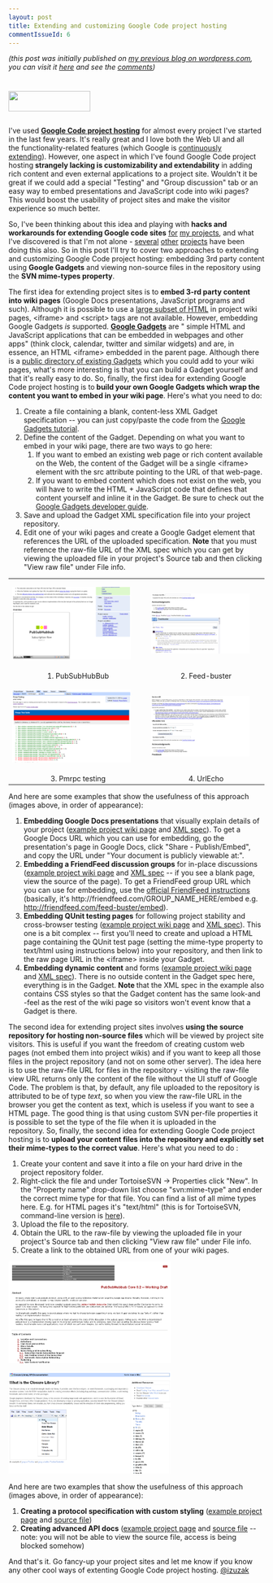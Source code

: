 ```yaml
---
layout: post
title: Extending and customizing Google Code project hosting
commentIssueId: 6
---
```


_(this post was initially published on [my previous blog on wordpress.com](http://izuzak.wordpress.com/), you can visit it [here](http://izuzak.wordpress.com/2009/12/14/extending-and-customizing-google-code-project-hosting/) and see the [comments](http://izuzak.wordpress.com/2009/12/14/extending-and-customizing-google-code-project-hosting/#comments))_

<a href="http://code.google.com/hosting/" target="_blank"><img class="aligncenter" style="margin-top:25px;margin-bottom:15px;" title="Google Code" src="http://www.gstatic.com/codesite/ph/images/code_small.png" alt="" width="161" height="40" /></a>

<p>I've used <a href="http://code.google.com/hosting/" target="_blank"><strong>Google Code project hosting</strong></a> for almost every project I've started in the last few years. It's really great and I love both the Web UI and all the functionality-related features (which Google is <a href="http://code.google.com/p/support/wiki/WhatsNew" target="_blank">continuously extending</a>). However, one aspect in which I've found Google Code project hosting<strong> strangely lacking </strong><strong>is customizability and extendability</strong> in adding rich content and even external applications to a project site. Wouldn't it be great if we could add a special "Testing" and "Group discussion" tab or an easy way to embed presentations and JavaScript code into wiki pages? This would boost the usability of project sites and make the visitor experience so much better.</p>
So, I've been thinking about this idea and playing with <strong>hacks and workarounds for extending Google code sites</strong> <a href="http://code.google.com/p/pmrpc/" target="_blank">for</a> <a href="http://code.google.com/p/urlecho/" target="_blank">my</a><a href="http://code.google.com/p/feed-buster/" target="_blank"> projects</a>, and what I've discovered is that I'm not alone - <a href="http://code.google.com/p/pubsubhubbub/" target="_blank">several</a> <a href="http://code.google.com/p/google-caja/" target="_blank">other</a> <a href="http://code.google.com/p/closure-library/" target="_blank">projects</a> have been doing this also. So in this post I'll try to cover two approaches to extending and customizing Google Code project hosting: embedding 3rd party content using <strong>Google Gadgets</strong> and viewing non-source files in the repository using the <strong>SVN mime-types property</strong>.

The first idea for extending project sites is to <strong>embed 3-rd party content into wiki pages</strong> (Google Docs presentations, JavaScript programs and such). Although it is possible to use a <a href="http://code.google.com/p/support/wiki/WikiSyntax#HTML_support" target="_blank">large subset of HTML</a> in project wiki pages, &lt;iframe&gt; and &lt;script&gt; tags are not available. However, embedding Google Gadgets <em>is </em>supported. <a href="http://code.google.com/apis/gadgets/" target="_blank"><strong>Google Gadgets</strong></a> are " simple HTML and JavaScript applications that can be embedded in webpages and other apps" (think clock, calendar, twitter and similar widgets) and are, in essence, an HTML &lt;iframe&gt; embedded in the parent page. Although there is a <a href="http://www.google.com/ig/directory?synd=open" target="_blank">public directory of existing Gadgets</a> which you could add to your wiki pages, what's more interesting is that you can build a Gadget yourself and that it's really easy to do. So, finally, the first idea for extending Google Code project hosting is to<strong> build your own Google Gadgets which wrap the content you want to embed in your wiki page</strong>. Here's what you need to do:
<ol style="padding-left:30px;">
	<li>Create a file containing a blank, content-less XML Gadget specification -- you can just copy/paste the code from the <a href="http://code.google.com/apis/gadgets/docs/gs.html#Hello_World" target="_blank">Google Gadgets tutorial</a>.</li>
	<li>Define the content of the Gadget. Depending on what you want to embed in your wiki page, there are two ways to go here:
<ol>
	<li>If you want to embed an existing web page or rich content available on the Web, the content of the Gadget will be a single &lt;iframe&gt; element with the src attribute pointing to the URL of that web-page.</li>
	<li>If you want to embed content which does not exist on the web, you will have to write the HTML + JavaScript code that defines that content yourself and inline it in the Gadget. Be sure to check out the <a href="http://code.google.com/apis/gadgets/docs/dev_guide.html" target="_blank">Google Gadgets developer guide</a>.</li>
</ol>
</li>
	<li>Save and upload the Gadget XML specification file into your project repository.</li>
	<li>Edit one of your wiki pages and create a Google Gadget element that references the URL of the uploaded specification. <strong>Note</strong> that you must reference the raw-file URL of the XML spec which you can get by viewing the uploaded file in your project's Source tab and then clicking "View raw file" under File info.</li>
</ol>

<table>
<tr>
<td>
<p><a href="http://code.google.com/p/pubsubhubbub"><img class="aligncenter" title="Example 1" src="/images/blog_pres1.png" alt="Example 1" width="90%" /></a></p> 
</td>
<td>
<p><a href="http://code.google.com/p/feed-buster"><img class="aligncenter" title="Example 2" src="/images/blog_ff1.png" alt="Example 2" width="90%"  /></a></p>
</td>
</tr>
<tr>
<td>
<center> 1. PubSubHubBub </center>
</td>
<td>
<center> 2. Feed-buster </center>
</td>
</tr>
<tr>
<td>
<p><a href="http://code.google.com/p/pmrpc/wiki/PmrpcTesting"><img class="aligncenter"  title="Example 3" src="/images/blog_qunit1.png" alt="Example 3" width="90%"  /></a></p>
</td>
<td>
<p><a href="http://code.google.com/p/urlecho"><img class="aligncenter" title="Example 4" src="/images/blog_form1.png" alt="Example 4" width="90%" /></a></p>
</td>
</tr>
<tr>
<td>
<center> 3. Pmrpc testing </center>
</td>
<td>
<center> 4. UrlEcho </center>
</td>
</tr>
</table>

And here are some examples that show the usefulness of this approach (images above, in order of appearance):
<ol style="padding-left:30px;">
	<li><strong>Embedding Google Docs presentations</strong> that visually explain details of your project (<a href="http://code.google.com/p/pubsubhubbub/" target="_blank">example project wiki page</a> and <a href="http://code.google.com/p/pubsubhubbub/source/browse/trunk/presentation_gadget.xml" target="_blank">XML spec</a>). To get a Google Docs URL which you can use for embedding, go the presentation's page in Google Docs, click "Share - Publish/Embed", and copy the URL under "Your document is publicly viewable at:".</li>
	<li><strong>Embedding a FriendFeed discussion groups</strong> for in-place discussions (<a href="http://code.google.com/p/feed-buster/#Feedback" target="_blank">example project wiki page</a> and <a href="http://hosting.gmodules.com/ig/gadgets/file/105320743644204138718/feedbuster.xml" target="_blank">XML spec</a> -- if you see a blank page, view the source of the page). To get a FriendFeed group URL which you can use for embedding, use the <a href="http://friendfeed.com/embed/realtime" target="_blank">official FriendFeed instructions</a> (basically, it's http://friendfeed.com/GROUP_NAME_HERE/embed e.g. <a href="http://friendfeed.com/feed-buster/embed">http://friendfeed.com/feed-buster/embed</a>).</li>
	<li><strong>Embedding QUnit testing pages</strong> for following project stability and cross-browser testing (<a href="http://code.google.com/p/pmrpc/wiki/PmrpcTesting" target="_blank">example project wiki page</a> and <a href="http://code.google.com/p/pmrpc/source/browse/trunk/testing/testingGadget.xml" target="_blank">XML spec</a>). This one is a bit complex -- first you'll need to create and upload a HTML page containing the QUnit test page (setting the mime-type property to text/html using instructions below) into your repository, and then link to the raw page URL in the &lt;iframe&gt; inside your Gadget.</li>
	<li><strong>Embedding dynamic content</strong> and forms (<a href="http://code.google.com/p/urlecho/#AppEngine_server" target="_blank">example project wiki page</a> and <a href="http://code.google.com/p/urlecho/source/browse/trunk/googlecodegadget.xml" target="_blank">XML spec</a>). There is no outside content in the Gadget spec here, everything is in the Gadget. <strong>Note </strong>that the XML spec in the example also contains CSS styles so that the Gadget content has the same look-and -feel as the rest of the wiki page so visitors won't event know that a Gadget is there.</li>
</ol>
The second idea for extending project sites involves <strong>using the source repository for hosting non-source files</strong> which will be viewed by project site visitors. This is useful if you want the freedom of creating custom web pages (not embed them into project wikis) and if you want to keep all those files in the project repository (and not on some other server). The idea here is to use the raw-file URL for files in the repository - visiting the raw-file view URL returns only the content of the file without the UI stuff of Google Code. The problem is that, by default, any file uploaded to the repository is attributed to be of type <em>text</em>, so when you view the raw-file URL in the browser you get the content as text, which is useless if you want to see a HTML page. The good thing is that using custom SVN per-file properties it is possible to set the type of the file when it is uploaded in the repository. So, finally, the second idea for extending Google Code project hosting is to <strong>upload your content files into the repository and explicitly set their mime-types to the correct value</strong>. Here's what you need to do :
<ol>
	<li>Create your content and save it into a file on your hard drive in the project repository folder.</li>
	<li>Right-click the file and under TortoiseSVN -&gt; Properties click "New". In the "Property name" drop-down list choose "svn:mime-type" and ender the correct mime type for that file. You can find a list of all mime types here. E.g. for HTML pages it's "text/html" (this is for TortoiseSVN, command-line version is <a href="http://code.google.com/p/support/wiki/SubversionFAQ#How_can_I_make_SVN_serve_HTML_and_images_with_the_correct_Conten" target="_blank">here</a>).</li>
	<li>Upload the file to the repository.</li>
	<li>Obtain the URL to the raw-file by viewing the uploaded file in your project's Source tab and then clicking "View raw file" under File info.</li>
	<li>Create a link to the obtained URL from one of your wiki pages.</li>
</ol>

<p><a href="http://pubsubhubbub.googlecode.com/svn/trunk/pubsubhubbub-core-0.2.html"><img class="aligncenter" title="Example 1" src="/images/blog_pshb.png" alt="Example 1" width="320" height="200" /></a></p>

<p><a href="http://closure-library.googlecode.com/svn/trunk/closure/goog/docs/index.html"><img class="aligncenter" title="Example 2" src="/images/blog_closure.png" alt="Example 2" width="320" height="200" /></a></p>

And here are two examples that show the usefulness of this approach (images above, in order of appearance):
<ol>
	<li><strong>Creating a protocol specification with custom styling</strong> (<a href="http://pubsubhubbub.googlecode.com/svn/trunk/pubsubhubbub-core-0.2.html" target="_blank">example project page</a> and <a href="http://code.google.com/p/pubsubhubbub/source/browse/trunk/pubsubhubbub-core-0.2.html" target="_blank">source file</a>)</li>
	<li><strong>Creating advanced API docs</strong> (<a href="http://closure-library.googlecode.com/svn/trunk/closure/goog/docs/index.html" target="_blank">example project page</a> and <a href="http://code.google.com/p/closure-library/source/browse/#svn/trunk/closure/goog/docs/index.html" target="_blank">source file</a> -- note: you will not be able to view the source file, access is being blocked somehow)</li>
</ol>
And that's it. Go fancy-up your project sites and let me know if you know any other cool ways of extenting Google Code project hosting. <a href="http://www.twitter.com/izuzak" target="_blank">@izuzak</a>
